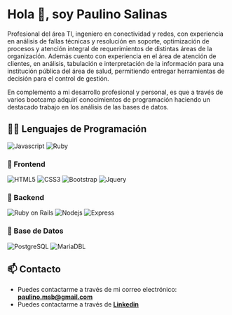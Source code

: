 # Hola 👋, soy Paulino Salinas

 Profesional del área TI, ingeniero en conectividad y redes, con experiencia en análisis de fallas técnicas y resolución en soporte, optimización de procesos y atención integral de 
 requerimientos de distintas áreas de la organización.
 Además cuento con experiencia en el área de atención de clientes, en análisis, tabulación e interpretación de la información para una institución pública del área de salud, permitiendo 
 entregar herramientas de decisión para el control de gestión.

 En complemento a mi desarrollo profesional y personal, es que a través de varios bootcamp adquirí conocimientos de programación haciendo un destacado trabajo en los análisis de las  bases  de datos.

## 🧑‍💻 Lenguajes de Programación

![Javascript](https://img.shields.io/badge/Javascript-323330?style=for-the-badge&logo=javascript&logoColor=F7DF1E) ![Ruby](https://img.shields.io/badge/Ruby-CC342D?style=for-the-badge&logo=ruby&logoColor=white)

### 🎨 Frontend

![HTML5](https://img.shields.io/badge/HTML5-E34F26?style=for-the-badge&logo=html5&logoColor=white) ![CSS3](https://img.shields.io/badge/CSS3-1572B6?style=for-the-badge&logo=css3&logoColor=white) ![Bootstrap](https://img.shields.io/badge/Bootstrap-563D7C?style=for-the-badge&logo=bootstrap&logoColor=white) ![Jquery](https://img.shields.io/badge/jQuery-0769AD?style=for-the-badge&logo=jquery&logoColor=white)

### 🔨 Backend

![Ruby on Rails](https://img.shields.io/badge/Ruby%20on%20Rails-CC0000?style=for-the-badge&logo=ruby-on-rails&logoColor=white) ![Nodejs](https://img.shields.io/badge/Node.js-43853D?style=for-the-badge&logo=node.js&logoColor=white) ![Express](https://img.shields.io/badge/Express.js-404D59?style=for-the-badge) 

### 🔧 Base de Datos

![PostgreSQL](https://img.shields.io/badge/PostgreSQL-316192?style=for-the-badge&logo=postgresql&logoColor=white) ![MariaDBL](https://img.shields.io/badge/MariaDB-blue?style=for-the-badge&logo=mariadb)


## 📫 Contacto

- Puedes contactarme a través de mi correo electrónico: **<paulino.msb@gmail.com>**
- Puedes contactarme a través de **[Linkedin](https://www.linkedin.com/in/paulino-msb/)**

